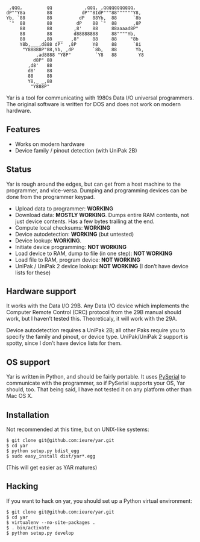 ```
 ,ggg,         gg            ,ggg, ,ggggggggggg,
dP""Y8a        88           dP""8IdP"""88""""""Y8,
Yb, `88        88          dP   88Yb,  88      `8b
 `"  88        88         dP    88 `"  88      ,8P
     88        88        ,8'    88     88aaaad8P"
     88        88        d88888888     88""""Yb,
     88       ,88  __   ,8"     88     88     "8b
     Y8b,___,d888 dP"  ,8P      Y8     88      `8i
      "Y88888P"88,Yb,_,dP       `8b,   88       Yb,
           ,ad8888 "Y8P"         `Y8   88        Y8
          d8P" 88
        ,d8'   88
        d8'    88
        88     88
        Y8,_ _,88
         "Y888P"
```

Yar is a tool for communicating with 1980s Data I/O universal
programmers. The original software is written for DOS and does not
work on modern hardware.


## Features

 - Works on modern hardware
 - Device family / pinout detection (with UniPak 2B)

## Status

Yar is rough around the edges, but can get from a host machine to the
programmer, and vice-versa. Dumping and programming devices can be
done from the programmer keypad.

 - Upload data to programmer: **WORKING**
 - Download data: **MOSTLY WORKING**. Dumps entire RAM contents, not
   just device contents. Has a few bytes trailing at the end.
 - Compute local checksums: **WORKING**
 - Device autodetection: **WORKING** (but untested)
 - Device lookup: **WORKING**.
 - Initiate device programming: **NOT WORKING**
 - Load device to RAM, dump to file (in one step): **NOT WORKING**
 - Load file to RAM, program device: **NOT WORKING**
 - UniPak / UniPak 2 device lookup: **NOT WORKING** (I don’t have
   device lists for these)

## Hardware support

It works with the Data I/O 29B. Any Data I/O device which implements
the Computer Remote Control (CRC) protocol from the 29B manual should
work, but I haven’t tested this. Theoreticaly, it will work with the
29A.

Device autodetection requires a UniPak 2B; all other Paks require you
to specify the family and pinout, or device type. UniPak/UniPak 2
support is spotty, since I don’t have device lists for them.

## OS support

Yar is written in Python, and should be fairly portable. It uses
[PySerial](http://pyserial.sourceforge.net/index.html) to communicate
with the programmer, so if PySerial supports your OS, Yar should,
too. That being said, I have not tested it on any platform other than
Mac OS X.

## Installation

Not recommended at this time, but on UNIX-like systems:

```
$ git clone git@github.com:ieure/yar.git
$ cd yar
$ python setup.py bdist_egg
$ sudo easy_install dist/yar*.egg
```

(This will get easier as YAR matures)

## Hacking

If you want to hack on yar, you should set up a Python virtual environment:

```
$ git clone git@github.com:ieure/yar.git
$ cd yar
$ virtualenv --no-site-packages .
$ . bin/activate
$ python setup.py develop
```
